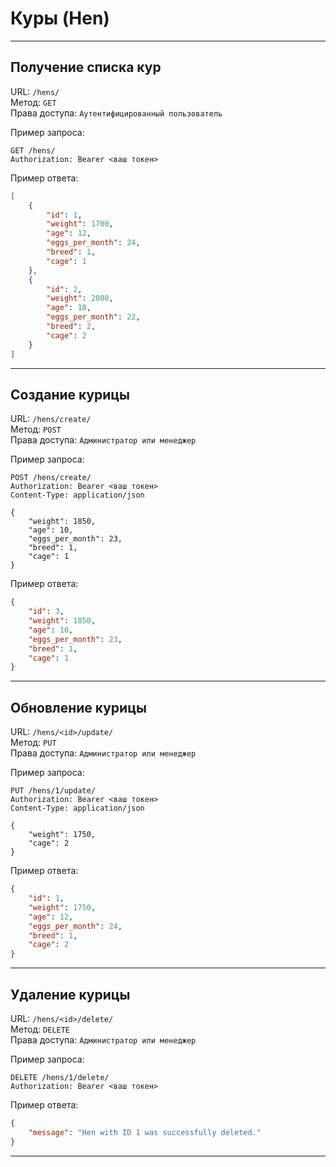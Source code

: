 # Куры (Hen)
---
## Получение списка кур

URL: `/hens/`  
Метод: `GET`    
Права доступа: `Аутентифицированный пользователь`    

Пример запроса:

```
GET /hens/
Authorization: Bearer <ваш токен>
```

Пример ответа:

```json
[
    {
        "id": 1,
        "weight": 1700,
        "age": 12,
        "eggs_per_month": 24,
        "breed": 1,
        "cage": 1
    },
    {
        "id": 2,
        "weight": 2000,
        "age": 18,
        "eggs_per_month": 22,
        "breed": 2,
        "cage": 2
    }
]
```

---
## Создание курицы

URL: `/hens/create/`  
Метод: `POST`    
Права доступа: `Администратор или менеджер`    

Пример запроса:

```
POST /hens/create/
Authorization: Bearer <ваш токен>
Content-Type: application/json

{
    "weight": 1850,
    "age": 10,
    "eggs_per_month": 23,
    "breed": 1,
    "cage": 1
}
```

Пример ответа:

```json
{
    "id": 3,
    "weight": 1850,
    "age": 10,
    "eggs_per_month": 23,
    "breed": 1,
    "cage": 1
}
```

---
## Обновление курицы

URL: `/hens/<id>/update/`  
Метод: `PUT`    
Права доступа: `Администратор или менеджер`    

Пример запроса:

```
PUT /hens/1/update/
Authorization: Bearer <ваш токен>
Content-Type: application/json

{
    "weight": 1750,
    "cage": 2
}
```

Пример ответа:

```json
{
    "id": 1,
    "weight": 1750,
    "age": 12,
    "eggs_per_month": 24,
    "breed": 1,
    "cage": 2
}
```

---
## Удаление курицы

URL: `/hens/<id>/delete/`  
Метод: `DELETE`    
Права доступа: `Администратор или менеджер`    

Пример запроса:

```
DELETE /hens/1/delete/
Authorization: Bearer <ваш токен>
```

Пример ответа:

```json
{
    "message": "Hen with ID 1 was successfully deleted."
}
```
---
